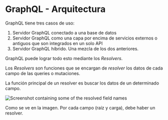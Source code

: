 # GraphQL - Arquitectura
GraphQL tiene tres casos de uso:

1. Servidor GraphQL conectado a una base de datos
2. Servidor GraphQL como una capa por encima de servicios externos o antiguos que son integrados en un solo API
3. Servidor GraphQL híbrido. Una mezcla de los dos anteriores.

GraphQL puede lograr todo esto mediante los *Resolvers*.

Los *Resolvers* son funciones que se encargan de *resolver* los datos de cada campo de las queries o mutaciones.

La función principal de un resolver es buscar los datos de un determinado campo.

![Screenshot containing some of the resolved field names](https://imgur.com/e1gBEP5.png)


Como se ve en la imagen. Por cada campo (raíz y carga), debe haber un resolver.

